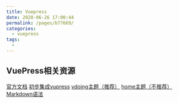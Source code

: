 ```yaml
---
title: Vuepress
date: 2020-06-26 17:00:44
permalink: /pages/b77669/
categories:
  - vuepress
tags:
  - 
---
```


<!-- 自动生成目录 -->
<!--[[toc]] -->

## VuePress相关资源
[官方文档](https://vuepress.vuejs.org/zh/guide/getting-started.html)
[初步集成vupress](https://cloud.tencent.com/developer/article/1458494)
[vdoing主题（推荐）](https://doc.xugaoyi.com/pages/793dcb/#%E4%BD%BF%E7%94%A8vdoing%E4%B8%BB%E9%A2%98)
[home主题（不推荐）](https://vuepress-theme.mrhope.site/zh/guide/install/#%E5%9C%A8%E6%96%B0%E9%A1%B9%E7%9B%AE%E4%B8%AD%E4%BD%BF%E7%94%A8)
[Markdown语法](https://www.5axxw.com/wiki/content/xbl296) <br/>

